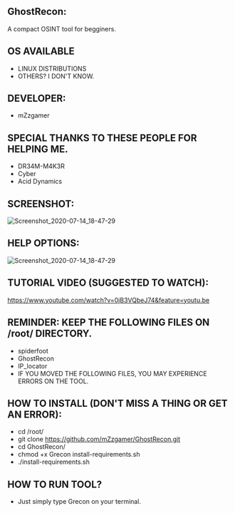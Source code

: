 ## GhostRecon:
A compact OSINT tool for begginers.
## OS AVAILABLE
- LINUX DISTRIBUTIONS
- OTHERS? I DON'T KNOW.
## DEVELOPER:
- mZzgamer
## SPECIAL THANKS TO THESE PEOPLE FOR HELPING ME.
- DR34M-M4K3R
- Cyber
- Acid Dynamics
## SCREENSHOT:
![Screenshot_2020-07-14_18-47-29](https://user-images.githubusercontent.com/66206932/87510390-05d30980-c663-11ea-8827-fc8dd960513e.png)
## HELP OPTIONS:
![Screenshot_2020-07-14_18-47-29](https://user-images.githubusercontent.com/66206932/87846335-a7a26280-c8be-11ea-8881-bee50a2264ef.png)
## TUTORIAL VIDEO (SUGGESTED TO WATCH):
https://www.youtube.com/watch?v=0jB3VQbeJ74&feature=youtu.be
## REMINDER: KEEP THE FOLLOWING FILES ON /root/ DIRECTORY.
- spiderfoot
- GhostRecon
- IP_locator
- IF YOU MOVED THE FOLLOWING FILES, YOU MAY EXPERIENCE ERRORS ON THE TOOL.
## HOW TO INSTALL (DON'T MISS A THING OR GET AN ERROR):
- cd /root/
- git clone https://github.com/mZzgamer/GhostRecon.git 
- cd GhostRecon/
- chmod +x Grecon install-requirements.sh
- ./install-requirements.sh
## HOW TO RUN TOOL?
- Just simply type Grecon on your terminal.

